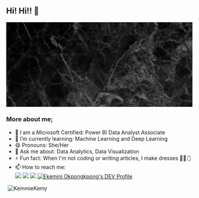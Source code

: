 ##  Hi! Hi!! 👋
<img src="https://github.com/KemmieKemy/KemmieKemy/blob/master/Kemmie's_Header.gif" alt="Kemmie" align="center" width="500">
<br>

### More about me;
- 📖 I am a Microsoft Certified: Power BI Data Analyst Associate
- 🌱 I’m currently learning: Machine Learning and Deep Learning
- 😄 Pronouns: She/Her
- 💬 Ask me about: Data Analytics, Data Visualization
- ⚡ Fun fact: When I'm not coding or writing articles, I make dresses 👗👘🩱
- 📫 How to reach me:<br>
<a href="https://twitter.com/_Kemmie_"><img src="https://img.shields.io/badge/twitter-%231DA1F2.svg?&style=for-the-badge&logo=twitter&logoColor=white" height=30></a> 
<a href="https://www.linkedin.com/in/ekemini-okpongkpong"><img src="https://img.shields.io/badge/LinkedIn-blue.svg?&style=for-the-badge&logo=Linkedin&logoColor=white" height=30></a>
<a href="https://kemmie.medium.com/"><img src="https://img.shields.io/badge/medium-%2312100E.svg?&style=for-the-badge&logo=medium&logoColor=white" height=30></a> 
<a href="https://dev.to/kemmie"><img src="https://d2fltix0v2e0sb.cloudfront.net/dev-badge.svg" alt="Ekemini Okpongkpong's DEV Profile" height="30" width="30"></a>

<p>&nbsp;<img align="center" style="max-width: 50%" width="50%" src="https://github-readme-stats.vercel.app/api?username=KemmieKemy&show_icons=true" alt="KemmieKemy" /></p>
<!--
**KemmieKemy/KemmieKemy** is a ✨ _special_ ✨ repository because its `README.md` (this file) appears on your GitHub profile.
...
Here are some ideas to get you started:

- 🔭 I’m currently working on ...
- 🌱 I’m currently learning ...
- 👯 I’m looking to collaborate on ...
- 🤔 I’m looking for help with ...
- 💬 Ask me about ...
- 📫 How to reach me: ...
- 😄 Pronouns: ...
- ⚡ Fun fact: ...
-->

